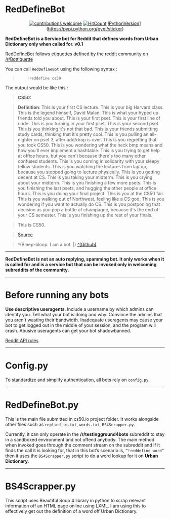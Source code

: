 
# RedDefineBot

<div align="center">

[![contributions welcome](https://img.shields.io/badge/contributions-welcome-brightgreen.svg?style=flat)](https://github.com/bhagirathbhard/RedDefineBot/)
[![HitCount](http://hits.dwyl.io/bhagirathbhard/RedDefineBot.svg)](http://hits.dwyl.io/bhagirathbhard/RedDefineBot)
[!PythonVersion](https://img.shields.io/pypi/pyversions/sticker.svg)](https://pypi.python.org/pypi/sticker)
</div>


**RedDefineBot is a Service bot for Reddit that defines words from Urban Dictionary only when called for. v0.1**

RedDefineBot follows etiquettes defined by the reddit community on [/r/Bottiquette](https://www.reddit.com/r/Bottiquette/wiki/bottiquette)

You can call `RedDefineBot` using the following syntax :
>
>         !reddefine cs50
>

The output would be like this :

>**CS50:**

>**Definition**: This is your first CS lecture. This is your big Harvard class. This is the legend himself, David Malan. This is what your hyped up friends told you about. This is your first pset. This is your first line of code. This is you turning in your first pset. This is your second pset. This is you thinking it's not that bad. This is your friends submitting study cards, thinking that it's pretty cool. This is you pulling an all-nighter on pset 3, after add/drop is over. This is you regretting that you took CS50. This is you wondering what the heck bmp means and how you'll ever implement a hashtable. This is you trying to get help at office hours, but you can't because there's too many other confused students. This is you coming in solidarity with your sleepy fellow students. This is you watching the lectures from laptop, because you stopped going to lecture physically. This is you getting decent at CS. This is you taking your midterm. This is you crying about your midterm. This is you finishing a few more psets. This is you finishing the last psets, and hugging the other people at office hours. This is you doing your final project. This is you at the CS50 fair. This is you walking out of Northwest, feeling like a CS god. This is you wondering if you want to actually do CS. This is you postponing that decision as you pop a bottle of champagne, because it's the end of your CS semester. This is you finishing up the rest of your finals.

>This is CS50.

>[Source](https://www.urbandictionary.com/define.php?term=cs50)

>^(Bleep-bloop. I am a bot. |) [^(Github)](https://github.com/bhagirathbhard)

***

**RedDefineBot is not an auto replying, spamming bot. It only works when it is called for and is a service bot that can be invoked only in welcoming subreddits of the community.**
_______

# Before running any bots

**Use descriptive useragents**. Include a username by which admins can identify you. Tell what your bot is doing and why. Convince the admins that you aren't wasting their bandwidth. Inadequate useragents may cause your bot to get logged out in the middle of your session, and the program will crash. Abusive useragents can get your bot shadowbanned.

[Reddit API rules](https://github.com/reddit/reddit/wiki/API)

________

# Config.py

To standardize and simplify authentication, all bots rely on `config.py`.

________ 

# RedDefineBot.py

This is the main file submitted in cs50.io project folder. It works alongside other files such as  `replied_to.txt`, `words.txt`, `BS4Scrapper.py`.

Currently, it can only operate in the **/r/testingground4bots** subreddit to stay in a sandboxed environment and not offend anybody.
The main method when invoked goes through the comment stream on the subreddit and if it finds the call it is looking for, that in this bot’s scenario is, `“!reddefine word”` then it uses the `BS4Scrapper.py` script to do a word lookup for it on **Urban Dictionary.**

________ 

# BS4Scrapper.py

This script uses Beautiful Soup 4 library in python to scrap relevant information off an HTML page online using LXML.
I am using this to effectively get out the definition of a word off Urban Dictionary.



